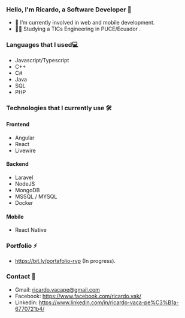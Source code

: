 ### Hello, I'm Ricardo, a Software Developer 👋
- 🌱 I’m currently involved in web and mobile development.
- :man_student:   Studying a TICs Engineering in PUCE/Ecuador 	.
### Languages that I used:computer:
- Javascript/Typescript
- C++
- C#
- Java
- SQL
- PHP
### Technologies that I currently use :hammer_and_wrench:	
#### Frontend
- Angular
- React
- Livewire
#### Backend
- Laravel
- NodeJS
- MongoDB
- MSSQL / MYSQL
- Docker
#### Mobile
- React Native
### Portfolio ⚡
- https://bit.ly/portafolio-rvp (In progress).
### Contact 💬
- Gmail: ricardo.vacape@gmail.com
- Facebook: https://www.facebook.com/ricardo.vak/
- Linkedin: https://www.linkedin.com/in/ricardo-vaca-pe%C3%B1a-6770721b4/
<!--
**RicardoVP2002/RicardoVP2002** is a ✨ _special_ ✨ repository because its `README.md` (this file) appears on your GitHub profile.

Here are some ideas to get you started:

- 🔭 I’m currently working on ...
- 🌱 I’m currently learning ...
- 👯 I’m looking to collaborate on ...
- 🤔 I’m looking for help with ...
- 💬 Ask me about ...
- 📫 How to reach me: ...
- 😄 Pronouns: ...
- ⚡ Fun fact: ...
-->
